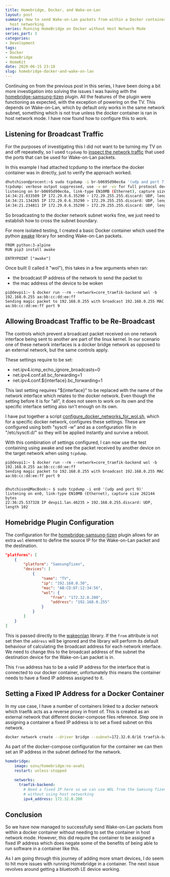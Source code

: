 ```yaml
---
title: Homebridge, Docker, and Wake-on-Lan
layout: post
summary: How to send Wake-on-Lan packets from within a Docker container without using
  host networking
series: Running HomeBridge on Docker without Host Network Mode
series_part: 3
categories:
- Development
tags:
- Docker
- HomeBridge
- HomeKit
date: 2020-06-15 23:18
slug: homebridge-docker-and-wake-on-lan
---
```


Continuing on from the previous post in this series, I have been doing a bit more investigation into solving the issues I was having with the [homebridge-samsung-tizen][homebridge-samsung-tizen] plugin. All the features of the plugin were functioning as expected, with the exception of powering on the TV. This depends on Wake-on-Lan, which by default only works in the same network subnet, something which is not true unless the docker container is ran in host network mode. I have now found how to configure this to work. 

<!--more-->


## Listening for Broadcast Traffic

For the purposes of investigating this I did not want to be turning my TV on and off repeatedly, so I used `tcpdump` to [inspect the network traffic][so_tcpdump_wol] that used the ports that can be used for Wake-on-Lan packets. 

In this example I had attached tcpdump to the interface the docker container was in directly, just to verify the approach worked. 


~~~ bash
dhutchison@procent:~$ sudo tcpdump -i br-b0695d90ec6a '(udp and port 7) or (udp and port 9)'
tcpdump: verbose output suppressed, use -v or -vv for full protocol decode
listening on br-b0695d90ec6a, link-type EN10MB (Ethernet), capture size 262144 bytes
14:34:21.033509 IP 172.29.0.6.35290 > 172.29.255.255.discard: UDP, length 102
14:34:21.134265 IP 172.29.0.6.35290 > 172.29.255.255.discard: UDP, length 102
14:34:21.234811 IP 172.29.0.6.35290 > 172.29.255.255.discard: UDP, length 102
~~~

So broadcasting to the docker network subnet works fine, we just need to establish how to cross the subnet boundary.

For more isolated testing, I created a basic Docker container which used the python [awake][py_awake] library for sending Wake-on-Lan packets. 

~~~
FROM python:3-alpine  
RUN pip3 install awake

ENTRYPOINT ["awake"]
~~~


Once built (I called it "wol"), this takes in a few arguments when ran:

* the broadcast IP address of the network to send the packet to
* the mac address of the device to be woken


~~~
pi@devpi1:~ $ docker run --rm --network=core_traefik-backend wol -b 192.168.0.255 aa:bb:cc:dd:ee:ff
Sending magic packet to 192.168.0.255 with broadcast 192.168.0.255 MAC aa:bb:cc:dd:ee:ff port 9
~~~

## Allowing Broadcast Traffic to be Re-Broadcast

The controls which prevent a broadcast packet received on one network interface being sent to another are part of the linux kernel. In our scenario one of these network interfaces is a docker bridge network as opposed to an external network, but the same controls apply. 

These settings require to be set:

* net.ipv4.icmp_echo_ignore_broadcasts=0
* net.ipv4.conf.all.bc_forwarding=1
* net.ipv4.conf.${interface}.bc_forwarding=1

This last setting requires "${interface}" to be replaced with the name of the network interface which relates to the docker network. Even though the setting before it is for "all", it does not seem to work on its own and the specific interface setting also isn't enough on its own. 

I have put together a script [configure_docker_networks_for_wol.sh][configure_script], which for a specific docker network, configures these settings. These are configured using both "sysctl -w" and as a configuration file in "/etc/sysctl.d/" so they will be applied instantly and survive a reboot.

With this combination of settings configured, I can now use the test containing using awake and see the packet received by another device on the target network when using `tcpdump`.


~~~
pi@devpi1:~ $ docker run --rm --network=core_traefik-backend wol -b 192.168.0.255 aa:bb:cc:dd:ee:ff
Sending magic packet to 192.168.0.255 with broadcast 192.168.0.255 MAC aa:bb:cc:dd:ee:ff port 9


dhutchison@MacBook:~ $ sudo tcpdump -i en0 '(udp and port 9)'
listening on en0, link-type EN10MB (Ethernet), capture size 262144 bytes
22:36:25.537328 IP devpi1.lan.46235 > 192.168.0.255.discard: UDP, length 102
~~~

## Homebridge Plugin Configuration

The configuration for the [homebridge-samsung-tizen] plugin allows for an extra `wol` element to define the source IP for the Wake-on-Lan packet and the destination. 

~~~ json
"platforms": [
    {
        "platform": "SamsungTizen",
        "devices": [
            {
                "name": "TV",
                "ip": "192.168.0.30",
                "mac": "AB:CD:EF:12:34:56",
                "wol": {
                    "from": "172.32.0.200",
                    "address": "192.168.0.255"
                }
            }
        ]
    }
]
~~~

This is passed directly to the [wakeonlan][wakeonlan] library. If the `from` attribute is not set then the `address` will be ignored and the library will perform its default behaviour of calculating the broadcast address for each network interface. We need to change this to the broadcast address of the subnet the destination device for the Wake-on-Lan packet is in. 

This `from` address has to be a valid IP address for the interface that is connected to our docker container, unfortunately this means the container needs to have a fixed IP address assigned to it. 

## Setting a Fixed IP Address for a Docker Container
In my use case, I have a number of containers linked to a docker network which traefik acts as a reverse proxy in front of. This is created as an external network that different docker-compose files reference. Step one in assigning a container a fixed IP address is to set a fixed subnet on this network. 

~~~ bash
docker network create --driver bridge --subnet=172.32.0.0/16 traefik-backend
~~~

As part of the docker-compose configuration for the container we can then set an IP address in the subnet defined for the network. 

~~~ yaml
homebridge:
    image: oznu/homebridge:no-avahi
    restart: unless-stopped

    networks:
      traefik-backend:
        # Need a fixed IP here so we can use WOL from the Samsung Tizen plugin
        # without using host networking
        ipv4_address: 172.32.0.200
~~~
            

## Conclusion

So we have now managed to successfully send Wake-on-Lan packets from within a docker container without needing to set the container in host network mode. However, this did require the container to be assigned a fixed IP address which does negate some of the benefits of being able to run software in a container like this.

As I am going through this journey of adding more smart devices, I do seem to hit more issues with running Homebridge in a container. The next issue revolves around getting a bluetooth LE device working. 


[so_tcpdump_wol]: https://askubuntu.com/questions/520734/spy-wake-up-on-lan-packages "networking - Spy wake up on lan packages - Ask Ubuntu"

[py_awake]: https://pypi.org/project/awake/ "awake - pypi"

[configure_script]: https://github.com/dhutchison/container-images/blob/master/homebridge/configure_docker_networks_for_wol.sh "container-images/configure_docker_networks_for_wol.sh at master - dhutchison/container-images"

[wakeonlan]: https://www.npmjs.com/package/wakeonlan "wakeonlan - npm"
[homebridge-samsung-tizen]: https://www.npmjs.com/package/homebridge-samsung-tizen "homebridge-samsung-tizen - npm"
